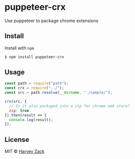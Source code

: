 # puppeteer-crx

Use puppeteer to package chrome extensions

## Install

Install with `npm`

```bash
$ npm install puppeteer-crx
```

## Usage

```js
const path = require("path");
const crx = require("../");
const src = path.resolve(__dirname, "./sample/");

crx(src, {
  // Is it also packaged into a zip for chrome web store?
  zip: true
}).then(result => {
  console.log(result);
});
```

## License

MIT © [Harvey Zack](https://sleepy.im/)
